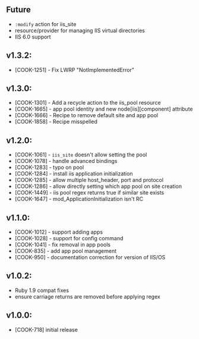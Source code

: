 ## Future

* `:modify` action for iis_site
* resource/provider for managing IIS virtual directories
* IIS 6.0 support

## v1.3.2:

* [COOK-1251] - Fix LWRP "NotImplementedError"

## v1.3.0:

* [COOK-1301] - Add a recycle action to the iis_pool resource
* [COOK-1665] - app pool identity and new node[iis][component] attribute
* [COOK-1666] - Recipe to remove default site and app pool
* [COOK-1858] - Recipe misspelled

## v1.2.0:

* [COOK-1061] - `iis_site` doesn't allow setting the pool
* [COOK-1078] - handle advanced bindings
* [COOK-1283] - typo on pool
* [COOK-1284] - install iis application initialization
* [COOK-1285] - allow multiple host_header, port and protocol
* [COOK-1286] - allow directly setting which app pool on site creation
* [COOK-1449] - iis pool regex returns true if similar site exists
* [COOK-1647] - mod_ApplicationInitialization isn't RC

## v1.1.0:

* [COOK-1012] - support adding apps
* [COOK-1028] - support for config command
* [COOK-1041] - fix removal in app pools
* [COOK-835] - add app pool management
* [COOK-950] - documentation correction for version of IIS/OS

## v1.0.2:

* Ruby 1.9 compat fixes
* ensure carriage returns are removed before applying regex

## v1.0.0:

* [COOK-718] initial release
